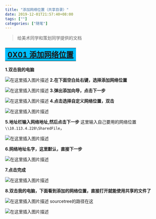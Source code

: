```yaml
---
title: "添加网络位置（共享目录）"
date: 2019-12-01T21:57:40+08:00
tags: [""]
categories: ["随笔"]
---
```


<!--more-->

>给美术同学和策划同学提供的文档

### <table ><tr ><td align="left" bgcolor=DeepSkyBlue ><font size="5"><b><u> 0X01 添加网络位置</u></b></font></td></tr></table>	

**1.双击我的电脑**
  
![在这里插入图片描述](https://img-blog.csdnimg.cn/20181120115711445.png)
**2.在下面空白处右键，选择添加网络位置**
  
![在这里插入图片描述](https://img-blog.csdnimg.cn/20181120115724504.png?x-oss-process=image/watermark,type_ZmFuZ3poZW5naGVpdGk,shadow_10,text_aHR0cHM6Ly9ibG9nLmNzZG4ubmV0L2NvZGluZ3JpdmVy,size_16,color_FFFFFF,t_70)
**3.弹出添加向导，点击下一步**
  
![在这里插入图片描述](https://img-blog.csdnimg.cn/20181120115812754.png?x-oss-process=image/watermark,type_ZmFuZ3poZW5naGVpdGk,shadow_10,text_aHR0cHM6Ly9ibG9nLmNzZG4ubmV0L2NvZGluZ3JpdmVy,size_16,color_FFFFFF,t_70)
**4.点击选择自定义网络位置，双击**
  
![在这里插入图片描述](https://img-blog.csdnimg.cn/20181120115842219.png?x-oss-process=image/watermark,type_ZmFuZ3poZW5naGVpdGk,shadow_10,text_aHR0cHM6Ly9ibG9nLmNzZG4ubmV0L2NvZGluZ3JpdmVy,size_16,color_FFFFFF,t_70)

**5.地址栏输入网络地址,然后点击下一步**
这里输入自己要用的网络位置`\\10.113.4.228\SharedFile`，
  
![在这里插入图片描述](https://img-blog.csdnimg.cn/20181120115915159.png?x-oss-process=image/watermark,type_ZmFuZ3poZW5naGVpdGk,shadow_10,text_aHR0cHM6Ly9ibG9nLmNzZG4ubmV0L2NvZGluZ3JpdmVy,size_16,color_FFFFFF,t_70)

**6.网络地址名字，这里默认，直接下一步**
  
![在这里插入图片描述](https://img-blog.csdnimg.cn/20181120120104749.png?x-oss-process=image/watermark,type_ZmFuZ3poZW5naGVpdGk,shadow_10,text_aHR0cHM6Ly9ibG9nLmNzZG4ubmV0L2NvZGluZ3JpdmVy,size_16,color_FFFFFF,t_70)

**7.点击完成**

  
![在这里插入图片描述](https://img-blog.csdnimg.cn/2018112012013255.png?x-oss-process=image/watermark,type_ZmFuZ3poZW5naGVpdGk,shadow_10,text_aHR0cHM6Ly9ibG9nLmNzZG4ubmV0L2NvZGluZ3JpdmVy,size_16,color_FFFFFF,t_70)

**8.双击我的电脑，下面看到添加的网络位置，直接打开就能使用共享的文件了**

  
![在这里插入图片描述](https://img-blog.csdnimg.cn/20181120120207450.png?x-oss-process=image/watermark,type_ZmFuZ3poZW5naGVpdGk,shadow_10,text_aHR0cHM6Ly9ibG9nLmNzZG4ubmV0L2NvZGluZ3JpdmVy,size_16,color_FFFFFF,t_70)
sourcetree的路径在这
  
![在这里插入图片描述](https://img-blog.csdnimg.cn/20181120120332159.png?x-oss-process=image/watermark,type_ZmFuZ3poZW5naGVpdGk,shadow_10,text_aHR0cHM6Ly9ibG9nLmNzZG4ubmV0L2NvZGluZ3JpdmVy,size_16,color_FFFFFF,t_70)